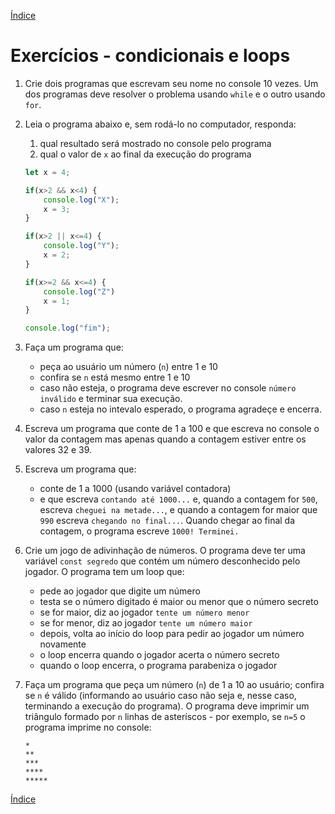 [Índice](README.md)

# Exercícios - condicionais e loops

1. Crie dois programas que escrevam seu nome no console 10 vezes. Um dos programas deve resolver o problema usando `while` e o outro usando `for`.

1. Leia o programa abaixo e, sem rodá-lo no computador, responda: 
    1. qual resultado será mostrado no console pelo programa
    1. qual o valor de `x` ao final da execução do programa    

    ```js
    let x = 4;

    if(x>2 && x<4) {
        console.log("X");
        x = 3;
    }

    if(x>2 || x<=4) {
        console.log("Y");
        x = 2;
    }

    if(x>=2 && x<=4) {
        console.log("Z")
        x = 1;
    }

    console.log("fim");
    ```

1. Faça um programa que:
    - peça ao usuário um número (`n`) entre 1 e 10
    - confira se `n` está mesmo entre 1 e 10
    - caso não esteja, o programa deve escrever no console `número inválido` e terminar sua execução.
    - caso `n` esteja no intevalo esperado, o programa agradeçe e encerra.

1. Escreva um programa que conte de 1 a 100 e que escreva no console o valor da contagem mas apenas quando a contagem estiver entre os valores 32 e 39.

1. Escreva um programa que:
    - conte de 1 a 1000 (usando variável contadora)
    - e que escreva `contando até 1000...` e, quando a contagem for `500`, escreva `cheguei na metade...`, e quando a contagem for maior que `990` escreva `chegando no final...`. Quando chegar ao final da contagem, o programa escreve `1000! Terminei.`

1. Crie um jogo de adivinhação de números. O programa deve ter uma variável `const segredo` que contém um número desconhecido pelo jogador. O programa tem um loop que: 
    - pede ao jogador que digite um número
    - testa se o número digitado é maior ou menor que o número secreto
    - se for maior, diz ao jogador `tente um número menor`
    - se for menor, diz ao jogador `tente um número maior`
    - depois, volta ao início do loop para pedir ao jogador um número novamente
    - o loop encerra quando o jogador acerta o número secreto
    - quando o loop encerra, o programa parabeniza o jogador

1. Faça um programa que peça um número (`n`) de 1 a 10 ao usuário; confira se `n` é válido (informando ao usuário caso não seja e, nesse caso, terminando a execução do programa). O programa deve imprimir um triângulo formado por `n` linhas de asteríscos - por exemplo, se `n=5` o programa imprime no console:
    ```
    *
    **
    ***
    ****
    *****
    ```

[Índice](README.md)
